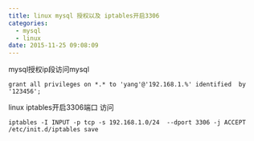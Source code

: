 ```yaml
---
title: linux mysql 授权以及 iptables开启3306
categories:
  - mysql
  - linux
date: 2015-11-25 09:08:09
---
```


mysql授权ip段访问mysql

```
grant all privileges on *.* to 'yang'@'192.168.1.%' identified  by '123456';
```

linux iptables开启3306端口 访问
```
iptables -I INPUT -p tcp -s 192.168.1.0/24  --dport 3306 -j ACCEPT
/etc/init.d/iptables save
```

